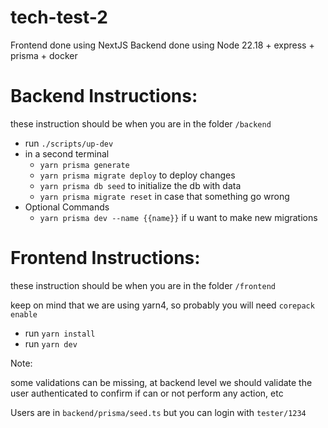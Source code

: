 # tech-test-2

Frontend done using NextJS
Backend done using Node 22.18 + express + prisma + docker


# Backend Instructions:

these instruction should be when you are in the folder `/backend`

* run `./scripts/up-dev`
* in a second terminal
  * `yarn prisma generate`
  * `yarn prisma migrate deploy` to deploy changes
  * `yarn prisma db seed` to initialize the db with data
  * `yarn prisma migrate reset` in case that something go wrong
* Optional Commands
  * `yarn prisma dev --name {{name}}` if u want to make new migrations

# Frontend Instructions:

these instruction should be when you are in the folder `/frontend`

keep on mind that we are using yarn4, so probably you will need `corepack enable`

* run `yarn install`
* run `yarn dev`


Note:

some validations can be missing, at backend level we should validate the user authenticated to confirm if can or not perform any action, etc


Users are in `backend/prisma/seed.ts` but you can login with `tester/1234`

